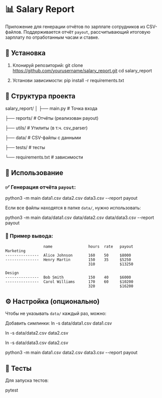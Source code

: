 # 📊 Salary Report

Приложение для генерации отчётов по зарплате сотрудников из CSV-файлов. Поддерживается отчёт `payout`, рассчитывающий итоговую зарплату по отработанным часам и ставке.


## 🚀 Установка

1. Клонируй репозиторий:
   git clone https://github.com/yourusername/salary_report.git
   cd salary_report

2. Установи зависимости:
   pip install -r requirements.txt

## 📁 Структура проекта

salary_report/
│
├── main.py                  # Точка входа

├── reports/                 # Отчёты (реализован payout)

├── utils/                   # Утилиты (в т.ч. csv_parser)

├── data/                    # CSV-файлы с данными

├── tests/                   # тесты

└── requirements.txt         # зависимости


## 📌 Использование

### ✅ Генерация отчёта `payout`:

python3 -m main data1.csv data2.csv data3.csv --report payout

Если все файлы находятся в папке `data/`, нужно использовать:

python3 -m main data/data1.csv data/data2.csv data/data3.csv --report payout


### 🧠 Пример вывода:

```
                 name                hours  rate   payout
Marketing
---------------  Alice Johnson       160    50     $8000
---------------  Henry Martin        150    35     $5250
                                     310           $13250

Design
---------------  Bob Smith           150    40     $6000
---------------  Carol Williams      170    60     $10200
                                     320           $16200
```


## ⚙️ Настройка (опционально)

Чтобы не указывать `data/` каждый раз, можно:

Добавить симлинки:
   ln -s data/data1.csv data1.csv
   
   ln -s data/data2.csv data2.csv
   
   ln -s data/data3.csv data2.csv

   python3 -m main data1.csv data2.csv data3.csv --report payout

## 🧪 Тесты

Для запуска тестов:

pytest
